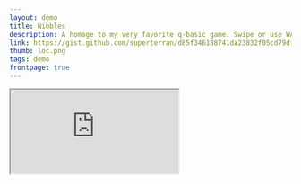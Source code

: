 ```yaml
---
layout: demo
title: Nibbles
description: A homage to my very favorite q-basic game. Swipe or use WASD to play
link: https://gist.github.com/superterran/d85f346188741da23832f05cd79dfe20
thumb: loc.png
tags: demo
frontpage: true
---
```


<iframe src="https://rawgit.com/superterran/d85f346188741da23832f05cd79dfe20/raw/06dbb2b5f252146800181e9751790098ddec27dc/nibbles.html" class="showcase"></iframe>
